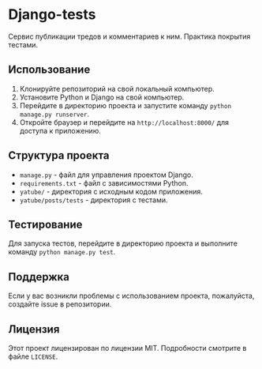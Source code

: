 # Django-tests

Сервис публикации тредов и комментариев к ним. Практика покрытия тестами.

## Использование

1. Клонируйте репозиторий на свой локальный компьютер.
2. Установите Python и Django на свой компьютер.
3. Перейдите в директорию проекта и запустите команду `python manage.py runserver`.
4. Откройте браузер и перейдите на `http://localhost:8000/` для доступа к приложению.

## Структура проекта

- `manage.py` - файл для управления проектом Django.
- `requirements.txt` - файл с зависимостями Python.
- `yatube/` - директория с исходным кодом приложения.
- `yatube/posts/tests` - директория с тестами.

## Тестирование

Для запуска тестов, перейдите в директорию проекта и выполните команду `python manage.py test`.

## Поддержка

Если у вас возникли проблемы с использованием проекта, пожалуйста, создайте issue в репозитории.

## Лицензия

Этот проект лицензирован по лицензии MIT. Подробности смотрите в файле `LICENSE`.
